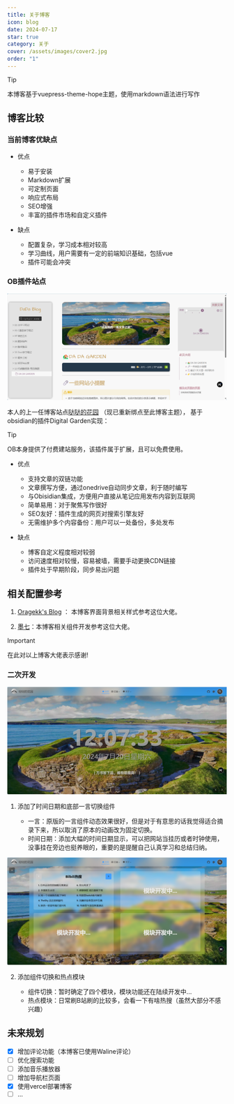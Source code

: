```yaml
---
title: 关于博客
icon: blog
date: 2024-07-17
star: true
category: 关于
cover: /assets/images/cover2.jpg
order: "1"
---
```

> [!tip]
> 本博客基于vuepress-theme-hope主题，使用markdown语法进行写作

## 博客比较

### 当前博客优缺点

- 优点
    - 易于安装
    - Markdown扩展
    - 可定制页面
    - 响应式布局
    - SEO增强
    - 丰富的插件市场和自定义插件

- 缺点
    - 配置复杂，学习成本相对较高
    - 学习曲线，用户需要有一定的前端知识基础，包括vue
    - 插件可能会冲突

### OB插件站点

![上一任博客站点图](./images/the-first-blog.png)

本人的上一任博客站点[哒哒的花园](https://www.dadagarden.fun/) （现已重新绑点至此博客主题）， 基于
obsidian的插件Digital Garden实现： 

> [!tip]
> OB本身提供了付费建站服务，该插件属于扩展，且可以免费使用。

- 优点
    - 支持文章的双链功能
    - 文章撰写方便，通过onedrive自动同步文章，利于随时编写
    - 与Obisidian集成，方便用户直接从笔记应用发布内容到互联网
    - 简单易用：对于聚焦写作很好
    - SEO友好：插件生成的网页对搜索引擎友好
    - 无需维护多个内容备份：用户可以一处备份，多处发布

- 缺点
    - 博客自定义程度相对较弱
    - 访问速度相对较慢，容易被墙，需要手动更换CDN链接
    - 插件处于早期阶段，同步易出问题

## 相关配置参考

1. [Oragekk's Blog](https://oragekk.me/) ： 本博客界面背景相关样式参考这位大佬。

2. [墨七](https://blog.mo7.cc/)：本博客相关组件开发参考这位大佬。

> [!important] 
> 在此对以上博客大佬表示感谢!

### 二次开发

![时间一言组件](./images/时间一言组件.png)

1. 添加了时间日期和底部一言切换组件

	- 一言：原版的一言组件动态效果很好，但是对于有意思的话我觉得适合摘录下来，所以取消了原本的动画改为固定切换。
	- 时间日期：添加大幅的时间日期显示，可以把网站当挂历或者时钟使用，没事挂在旁边也挺养眼的，重要的是提醒自己认真学习和总结归纳。

![组件切换与热点](./images/组件切换.png)

2. 添加组件切换和热点模块

	- 组件切换：暂时确定了四个模块，模块功能还在陆续开发中...
	- 热点模块：日常刷B站刷的比较多，会看一下有啥热搜（虽然大部分不感兴趣）
## 未来规划

- [x] 增加评论功能（本博客已使用Waline评论）
- [ ] 优化搜索功能
- [ ]  添加音乐播放器
- [ ] 增加导航栏页面
- [x] 使用vercel部署博客
- [ ]  ...
